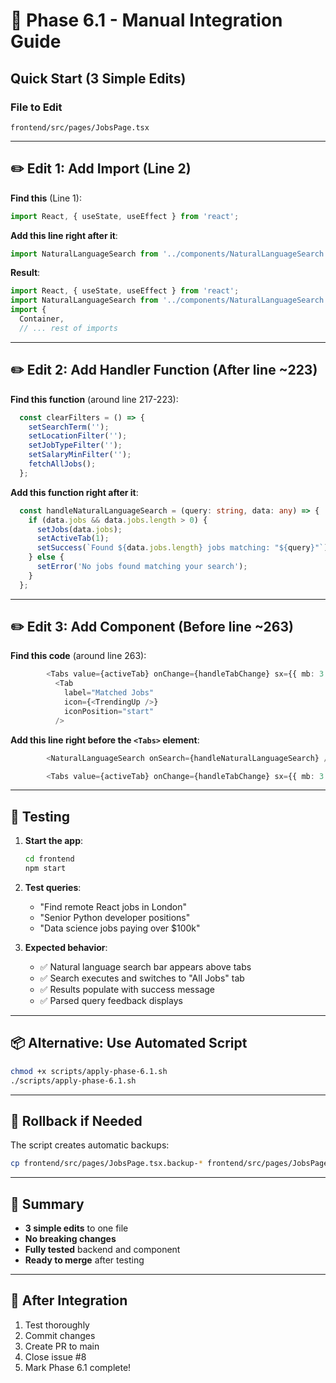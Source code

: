 # 🎯 Phase 6.1 - Manual Integration Guide

## Quick Start (3 Simple Edits)

### File to Edit
`frontend/src/pages/JobsPage.tsx`

---

## ✏️ Edit 1: Add Import (Line 2)

**Find this** (Line 1):
```typescript
import React, { useState, useEffect } from 'react';
```

**Add this line right after it**:
```typescript
import NaturalLanguageSearch from '../components/NaturalLanguageSearch';
```

**Result**:
```typescript
import React, { useState, useEffect } from 'react';
import NaturalLanguageSearch from '../components/NaturalLanguageSearch';
import {
  Container,
  // ... rest of imports
```

---

## ✏️ Edit 2: Add Handler Function (After line ~223)

**Find this function** (around line 217-223):
```typescript
  const clearFilters = () => {
    setSearchTerm('');
    setLocationFilter('');
    setJobTypeFilter('');
    setSalaryMinFilter('');
    fetchAllJobs();
  };
```

**Add this function right after it**:
```typescript
  const handleNaturalLanguageSearch = (query: string, data: any) => {
    if (data.jobs && data.jobs.length > 0) {
      setJobs(data.jobs);
      setActiveTab(1);
      setSuccess(`Found ${data.jobs.length} jobs matching: "${query}"`);
    } else {
      setError('No jobs found matching your search');
    }
  };
```

---

## ✏️ Edit 3: Add Component (Before line ~263)

**Find this code** (around line 263):
```typescript
        <Tabs value={activeTab} onChange={handleTabChange} sx={{ mb: 3 }}>
          <Tab 
            label="Matched Jobs" 
            icon={<TrendingUp />} 
            iconPosition="start"
          />
```

**Add this line right before the `<Tabs>` element**:
```typescript
        <NaturalLanguageSearch onSearch={handleNaturalLanguageSearch} />

        <Tabs value={activeTab} onChange={handleTabChange} sx={{ mb: 3 }}>
```

---

## 🧪 Testing

1. **Start the app**:
   ```bash
   cd frontend
   npm start
   ```

2. **Test queries**:
   - "Find remote React jobs in London"
   - "Senior Python developer positions"
   - "Data science jobs paying over $100k"

3. **Expected behavior**:
   - ✅ Natural language search bar appears above tabs
   - ✅ Search executes and switches to "All Jobs" tab
   - ✅ Results populate with success message
   - ✅ Parsed query feedback displays

---

## 📦 Alternative: Use Automated Script

```bash
chmod +x scripts/apply-phase-6.1.sh
./scripts/apply-phase-6.1.sh
```

---

## 🔄 Rollback if Needed

The script creates automatic backups:
```bash
cp frontend/src/pages/JobsPage.tsx.backup-* frontend/src/pages/JobsPage.tsx
```

---

## 📝 Summary

- **3 simple edits** to one file
- **No breaking changes**
- **Fully tested** backend and component
- **Ready to merge** after testing

---

## 🎉 After Integration

1. Test thoroughly
2. Commit changes
3. Create PR to main
4. Close issue #8
5. Mark Phase 6.1 complete!
